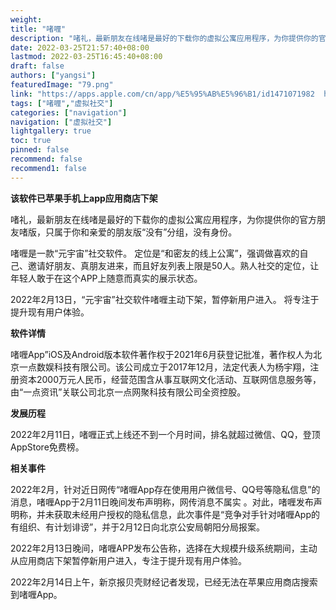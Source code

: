 ```yaml
---
weight: 
title: "啫喱"
description: "啫礼，最新朋友在线啫是最好的下载你的虚拟公寓应用程序，为你提供你的官方朋友啫版，只属于你和亲爱的朋友版“没有”分组，没有身份"
date: 2022-03-25T21:57:40+08:00
lastmod: 2022-03-25T16:45:40+08:00
draft: false
authors: ["yangsi"]
featuredImage: "79.png"
link: "https://apps.apple.com/cn/app/%E5%95%AB%E5%96%B1/id1471071982  https://baike.baidu.com/item/%E5%95%AB%E5%96%B1/60094475?fr=aladdin "
tags: ["啫喱","虚拟社交"]
categories: ["navigation"]
navigation: ["虚拟社交"]
lightgallery: true
toc: true
pinned: false
recommend: false
recommend1: false
---
```


**该软件已苹果手机上app应用商店下架**

啫礼，最新朋友在线啫是最好的下载你的虚拟公寓应用程序，为你提供你的官方朋友啫版，只属于你和亲爱的朋友版“没有”分组，没有身份。

啫喱是一款“元宇宙”社交软件。 定位是“和密友的线上公寓”，强调做喜欢的自己、邀请好朋友、真朋友进来，而且好友列表上限是50人。熟人社交的定位，让年轻人敢于在这个APP上随意而真实的展示状态。 

2022年2月13日，“元宇宙”社交软件啫喱主动下架，暂停新用户进入。 将专注于提升现有用户体验。

**软件详情**

啫喱App”iOS及Android版本软件著作权于2021年6月获登记批准，著作权人为北京一点数娱科技有限公司。该公司成立于2017年12月，法定代表人为杨宇翔，注册资本2000万元人民币，经营范围含从事互联网文化活动、互联网信息服务等，由“一点资讯”关联公司北京一点网聚科技有限公司全资控股。

**发展历程**

2022年2月11日，啫喱正式上线还不到一个月时间，排名就超过微信、QQ，登顶AppStore免费榜。

**相关事件**

2022年2月，针对近日网传“啫喱App存在使用用户微信号、QQ号等隐私信息”的消息，啫喱App于2月11日晚间发布声明称，网传消息不属实 。对此，啫喱发布声明称，并未获取未经用户授权的隐私信息，此次事件是“竞争对手针对啫喱App的有组织、有计划诽谤”，并于2月12日向北京公安局朝阳分局报案。

2022年2月13日晚间，啫喱APP发布公告称，选择在大规模升级系统期间，主动从应用商店下架暂停新用户进入，专注于提升现有用户体验。 

2022年2月14日上午，新京报贝壳财经记者发现，已经无法在苹果应用商店搜索到啫喱App。